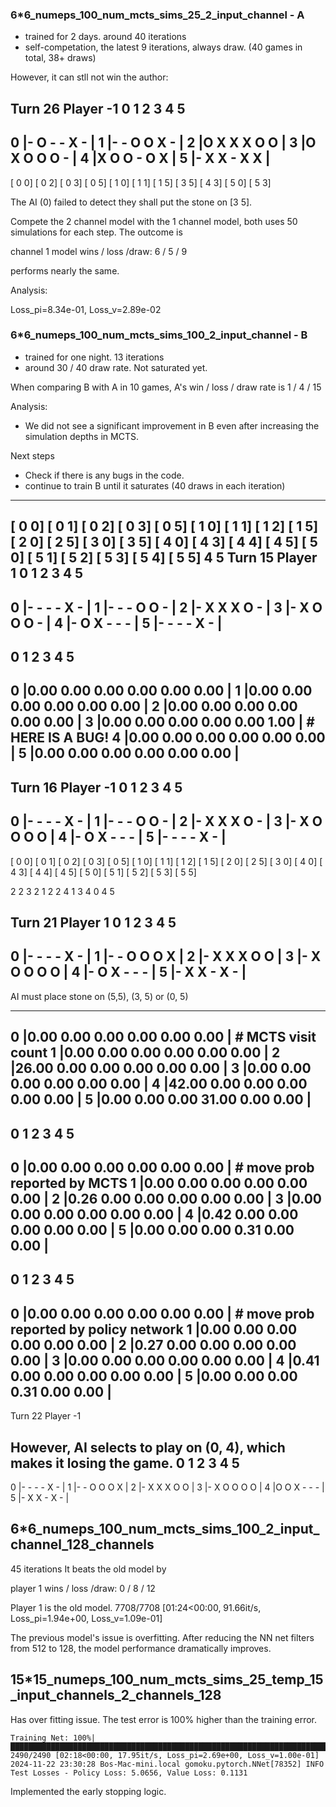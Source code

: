 ### 6*6_numeps_100_num_mcts_sims_25_2_input_channel - A
- trained for 2 days. around 40 iterations
- self-competation, the latest 9 iterations, always draw. (40 games in total, 38+ draws)

However, it can stll not win the author:

Turn  26 Player  -1
   0 1 2 3 4 5 
-----------------------
0 |- O - - X - |
1 |- - O O X - |
2 |O X X X O O |
3 |O X O O O - |
4 |X O O - O X |
5 |- X X - X X |
-----------------------
[ 0 0] [ 0 2] [ 0 3] [ 0 5] [ 1 0] [ 1 1] [ 1 5] [ 3 5] [ 4 3] [ 5 0] [ 5 3]  


The AI (0) failed to detect they shall put the stone on [3 5].


Compete the 2 channel model with the 1 channel model, both uses 50 simulations for each step. The outcome is 

channel 1 model wins / loss /draw: 6 / 5 / 9 

performs nearly the same.


Analysis:

Loss_pi=8.34e-01, Loss_v=2.89e-02


### 6*6_numeps_100_num_mcts_sims_100_2_input_channel - B
- trained for one night. 13 iterations
- around 30 / 40 draw rate. Not saturated yet.

When comparing B with A in 10 games, A's win / loss / draw rate is 1 / 4 / 15

Analysis:
 - We did not see a significant improvement in B even after increasing the simulation depths in MCTS. 

Next steps
 - Check if there is any bugs in the code.
 - continue to train B until it saturates (40 draws in each iteration)



 -----------------------
[ 0 0] [ 0 1] [ 0 2] [ 0 3] [ 0 5] [ 1 0] [ 1 1] [ 1 2] [ 1 5] [ 2 0] [ 2 5] [ 3 0] [ 3 5] [ 4 0] [ 4 3] [ 4 4] [ 4 5] [ 5 0] [ 5 1] [ 5 2] [ 5 3] [ 5 4] [ 5 5] 4 5
Turn  15 Player  1
   0 1 2 3 4 5 
-----------------------
0 |- - - - X - |
1 |- - - O O - |
2 |- X X X O - |
3 |- X O O O - |
4 |- O X - - - |
5 |- - - - X - |
-----------------------
   0 1 2 3 4 5 
-----------------------
0 |0.00 0.00 0.00 0.00 0.00 0.00 |
1 |0.00 0.00 0.00 0.00 0.00 0.00 |
2 |0.00 0.00 0.00 0.00 0.00 0.00 |
3 |0.00 0.00 0.00 0.00 0.00 1.00 | # HERE IS A BUG!
4 |0.00 0.00 0.00 0.00 0.00 0.00 |
5 |0.00 0.00 0.00 0.00 0.00 0.00 |
-----------------------
Turn  16 Player  -1
   0 1 2 3 4 5 
-----------------------
0 |- - - - X - |
1 |- - - O O - |
2 |- X X X O - |
3 |- X O O O O |
4 |- O X - - - |
5 |- - - - X - |
-----------------------
[ 0 0] [ 0 1] [ 0 2] [ 0 3] [ 0 5] [ 1 0] [ 1 1] [ 1 2] [ 1 5] [ 2 0] [ 2 5] [ 3 0] [ 4 0] [ 4 3] [ 4 4] [ 4 5] [ 5 0] [ 5 1] [ 5 2] [ 5 3] [ 5 5] 

2 2
3 2
1 2
2 4
1 3
4 0
4 5


Turn  21 Player  1
   0 1 2 3 4 5 
-----------------------
0 |- - - - X - |
1 |- - O O O X |
2 |- X X X O O |
3 |- X O O O O |
4 |- O X - - - |
5 |- X X - X - |
-----------------------
AI must place stone on (5,5), (3, 5) or (0, 5)

-----------------------
0 |0.00 0.00 0.00 0.00 0.00 0.00 | # MCTS visit count
1 |0.00 0.00 0.00 0.00 0.00 0.00 |
2 |26.00 0.00 0.00 0.00 0.00 0.00 |
3 |0.00 0.00 0.00 0.00 0.00 0.00 |
4 |42.00 0.00 0.00 0.00 0.00 0.00 |
5 |0.00 0.00 0.00 31.00 0.00 0.00 |
-----------------------
   0 1 2 3 4 5 
-----------------------
0 |0.00 0.00 0.00 0.00 0.00 0.00 | # move prob reported by MCTS
1 |0.00 0.00 0.00 0.00 0.00 0.00 |
2 |0.26 0.00 0.00 0.00 0.00 0.00 |
3 |0.00 0.00 0.00 0.00 0.00 0.00 |
4 |0.42 0.00 0.00 0.00 0.00 0.00 |
5 |0.00 0.00 0.00 0.31 0.00 0.00 |
-----------------------
   0 1 2 3 4 5 
-----------------------
0 |0.00 0.00 0.00 0.00 0.00 0.00 | # move prob reported by policy network
1 |0.00 0.00 0.00 0.00 0.00 0.00 |
2 |0.27 0.00 0.00 0.00 0.00 0.00 |
3 |0.00 0.00 0.00 0.00 0.00 0.00 |
4 |0.41 0.00 0.00 0.00 0.00 0.00 |
5 |0.00 0.00 0.00 0.31 0.00 0.00 |
-----------------------
Turn  22 Player  -1

However, AI selects to play on (0, 4), which makes it losing the game.
   0 1 2 3 4 5 
-----------------------
0 |- - - - X - |
1 |- - O O O X |
2 |- X X X O O |
3 |- X O O O O |
4 |O O X - - - |
5 |- X X - X - |


## 6*6_numeps_100_num_mcts_sims_100_2_input_channel_128_channels
45 iterations
It beats the old model by 

player 1 wins / loss /draw: 0 / 8 / 12

Player 1 is the old model.
 7708/7708 [01:24<00:00, 91.66it/s, Loss_pi=1.94e+00, Loss_v=1.09e-01]

The previous model's issue is overfitting. After reducing the NN net filters from 512 to 128, 
the model performance dramatically improves.

## 15*15_numeps_100_num_mcts_sims_25_temp_15_input_channels_2_channels_128

Has over fitting issue. The test error is 100% higher than the training error.  

```EPOCH ::: 10
Training Net: 100%|███████████████████████████████████████████████████████████████████████████████████████████████████████████████████████████████████████████████████████████████████████████████████████████████████████████████████████████████████████████████████████████████████| 2490/2490 [02:18<00:00, 17.95it/s, Loss_pi=2.69e+00, Loss_v=1.00e-01]
2024-11-22 23:30:28 Bos-Mac-mini.local gomoku.pytorch.NNet[78352] INFO Test Losses - Policy Loss: 5.0656, Value Loss: 0.1131
```

Implemented the early stopping logic. 
